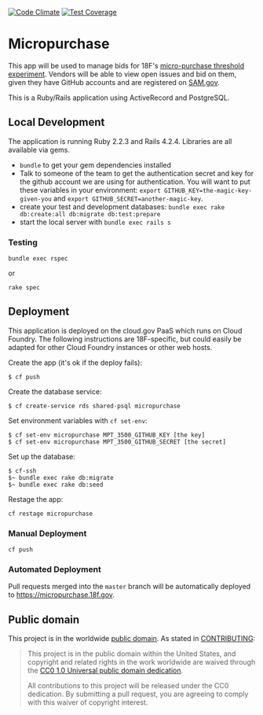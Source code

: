 [![Code Climate](https://codeclimate.com/github/18F/micropurchase/badges/gpa.svg)](https://codeclimate.com/github/18F/micropurchase) [![Test Coverage](https://codeclimate.com/github/18F/micropurchase/badges/coverage.svg)](https://codeclimate.com/github/18F/micropurchase/coverage)

# Micropurchase

This app will be used to manage bids for 18F's [micro-purchase threshold experiment](https://18f.gsa.gov/2015/10/13/open-source-micropurchasing/). Vendors will be able to view open issues and bid on them, given they have GitHub accounts and are registered on [SAM.gov](https://www.sam.gov).

This is a Ruby/Rails application using ActiveRecord and PostgreSQL.

## Local Development
The application is running Ruby 2.2.3 and Rails 4.2.4. Libraries are all
available via gems.

* `bundle` to get your gem dependencies installed
* Talk to someone of the team to get the authentication secret and key
  for the github account we are using for authentication. You will want
to put these variables in your environment: `export
GITHUB_KEY=the-magic-key-given-you` and `export
GITHUB_SECRET=another-magic-key`.
* create your test and development databases: `bundle exec rake
  db:create:all db:migrate db:test:prepare`
* start the local server with `bundle exec rails s`


### Testing

```
bundle exec rspec
```
or
```
rake spec
```

## Deployment

This application is deployed on the cloud.gov PaaS which runs on Cloud Foundry. The following instructions are 18F-specific, but could easily be adapted for other Cloud Foundry instances or other web hosts.

Create the app (it's ok if the deploy fails):

```
$ cf push
```

Create the database service:

```
$ cf create-service rds shared-psql micropurchase
```

Set environment variables with `cf set-env`:

```
$ cf set-env micropurchase MPT_3500_GITHUB_KEY [the key]
$ cf set-env micropurchase MPT_3500_GITHUB_SECRET [the secret]
```

Set up the database:

```
$ cf-ssh
$~ bundle exec rake db:migrate
$~ bundle exec rake db:seed
```

Restage the app:

```
cf restage micropurchase
```

### Manual Deployment

```
cf push
```

### Automated Deployment

Pull requests merged into the `master` branch will be automatically deployed to https://micropurchase.18f.gov.

## Public domain

This project is in the worldwide [public domain](LICENSE.md). As stated in [CONTRIBUTING](CONTRIBUTING.md):

> This project is in the public domain within the United States, and copyright and related rights in the work worldwide are waived through the [CC0 1.0 Universal public domain dedication](https://creativecommons.org/publicdomain/zero/1.0/).
>
> All contributions to this project will be released under the CC0 dedication. By submitting a pull request, you are agreeing to comply with this waiver of copyright interest.
